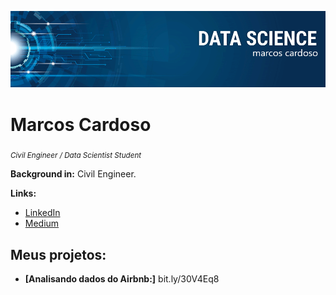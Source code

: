<!--
[![author](https://img.shields.io/badge/author-carlosfab-red.svg)](https://www.linkedin.com/in/carlosfab) [![](https://img.shields.io/badge/python-3.7+-blue.svg)](https://www.python.org/downloads/release/python-365/) [![GPLv3 license](https://img.shields.io/badge/License-GPLv3-blue.svg)](http://perso.crans.org/besson/LICENSE.html) [![contributions welcome](https://img.shields.io/badge/contributions-welcome-brightgreen.svg?style=flat)](https://github.com/carlosfab/data_science/issues)
-->

<p align="center">
  <img src="banner1.png" >
</p>

# Marcos Cardoso
<sub>*Civil Engineer / Data Scientist Student*</sub>

<!--
As a experienced Data Scientist and Air Force pilot I combine analytical skills, ability to work in team environments, and attention to details. Having spend the last years applying Machine Learning to Brazilian Air Force real problems, I developed a critical thinking and problem-solving skills.

My credentials include a Master's in Space Science and Technology from the Aeronautics Institute of Technology (ITA), an institution of higher education and advanced research rated as one of the top and most prestigious engineering schools in Brazil, and a MBA in Project and Process Management from the University of Air Force (UNIFA).

**Background in:** Python, Machine Learning, Space Operations and Mathematical Optimisation.
-->


**Background in:** Civil Engineer.


**Links:**
<!--
* [Blog](http://)
-->
* [LinkedIn](https://www.linkedin.com/in/mrmarcoscardoso)
* [Medium](https://www.medium.com/@mrmarcoscardoso)


## Meus projetos:


* **[Analisando dados do Airbnb:]** bit.ly/30V4Eq8
<!--
* **Analisando os crimes do Rio de Janeiro:** https://bit.ly
* **Estudo de caso da COVID-19:** https://bit.ly
* **Análise do Titanic:** https://bit.ly
* **Detectando fraudes em Cartões de Crédito:** https://bit.ly
* **Análise de Risco de Crédito:** https://bit.ly
* **Análise do Titanic:** https://bit.ly
* **Análise de suicídios no Brasil:** https://bit.ly
---
-->
